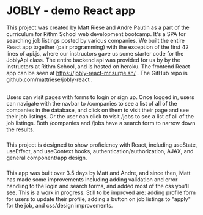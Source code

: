 # JOBLY - demo React app

This project was created by Matt Riese and Andre Pautin as a part of the curriculum for Rithm School web development bootcamp. It's a SPA for searching job listings posted by various companies. We built the entire React app together (pair programming) with the exception of the first 42 lines of api.js, where our instructors gave us some starter code for the JoblyApi class. The entire backend api was provided for us by by the instructors at Rithm School, and is hosted on heroku. The frontend React app can be seen at https://jobly-react-mr.surge.sh/ . The GitHub repo is github.com/mattriese/jobly-react .

##

Users can visit pages with forms to login or sign up. Once logged in, users can navigate with the navbar to /companies to see a list of all of the companies in the database, and click on them to visit their page and see their job listings. Or the user can click to visit /jobs to see a list of all of the job listings. Both /companies and /jobs have a search form to narrow down the results.

###

This project is designed to show proficiency with React, including useState, useEffect, and useContext hooks, authentication/authorization, AJAX, and general component/app design.

###

This app was built over 3.5 days by Matt and Andre, and since then, Matt has made some improvements including adding validation and error handling to the login and search forms, and added most of the css you'll see. This is a work in progress. Still to be improved are: adding profile form for users to update their profile, adding a button on job listings to "apply" for the job, and css/design improvements.
